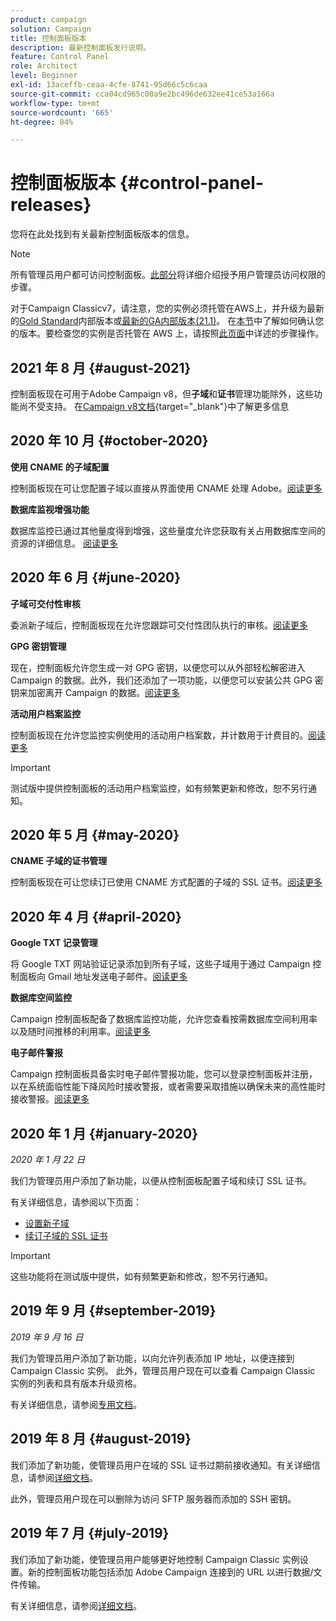 ```yaml
---
product: campaign
solution: Campaign
title: 控制面板版本
description: 最新控制面板发行说明。
feature: Control Panel
role: Architect
level: Beginner
exl-id: 13aceffb-ceaa-4cfe-8741-95d66c5c6caa
source-git-commit: cca04cd965c00a9e2bc496de632ee41ce53a166a
workflow-type: tm+mt
source-wordcount: '665'
ht-degree: 84%

---
```


# 控制面板版本 {#control-panel-releases}

您将在此处找到有关最新控制面板版本的信息。

>[!NOTE]
>
>所有管理员用户都可访问控制面板。[此部分](https://experienceleague.adobe.com/docs/control-panel/using/discover-control-panel/managing-permissions.html#discover-control-panel)将详细介绍授予用户管理员访问权限的步骤。
>
>对于Campaign Classicv7，请注意，您的实例必须托管在AWS上，并升级为最新的[Gold Standard](https://experienceleague.adobe.com/docs/campaign-classic/using/release-notes/gs-release/gs-overview.html?lang=zh-Hans)内部版本或[最新的GA内部版本(21.1)](https://experienceleague.adobe.com/docs/campaign-classic/using/release-notes/latest-release.html?lang=zh-Hans#release-notes)。 在[本节](https://experienceleague.adobe.com/docs/campaign-classic/using/getting-started/starting-with-adobe-campaign/launching-adobe-campaign.html?lang=zh-Hans#getting-your-campaign-version)中了解如何确认您的版本。要检查您的实例是否托管在 AWS 上，请按照[此页面](faq.md)中详述的步骤操作。

## 2021 年 8 月 {#august-2021}

控制面板现在可用于Adobe Campaign v8，但&#x200B;**子域**&#x200B;和&#x200B;**证书**&#x200B;管理功能除外，这些功能尚不受支持。 在[Campaign v8文档](https://experienceleague.adobe.com/docs/campaign/campaign-v8/deploy/self-service.html){target=&quot;_blank&quot;}中了解更多信息

## 2020 年 10 月 {#october-2020}

**使用 CNAME 的子域配置**

控制面板现在可让您配置子域以直接从界面使用 CNAME 处理 Adobe。[阅读更多](subdomains-certificates/using/setting-up-new-subdomain.md)

**数据库监视增强功能**

数据库监控已通过其他量度得到增强，这些量度允许您获取有关占用数据库空间的资源的详细信息。 [阅读更多](performance-monitoring/using/database-monitoring.md)

## 2020 年 6 月 {#june-2020}

**子域可交付性审核**

委派新子域后，控制面板现在允许您跟踪可交付性团队执行的审核。[阅读更多](subdomains-certificates/using/setting-up-new-subdomain.md)

**GPG 密钥管理**

现在，控制面板允许您生成一对 GPG 密钥，以便您可以从外部轻松解密进入 Campaign 的数据。此外，我们还添加了一项功能，以便您可以安装公共 GPG 密钥来加密离开 Campaign 的数据。[阅读更多](instances-settings/using/gpg-keys-management.md)

**活动用户档案监控**

控制面板现在允许您监控实例使用的活动用户档案数，并计数用于计费目的。[阅读更多](performance-monitoring/using/active-profiles-monitoring.md)

>[!IMPORTANT]
>
>测试版中提供控制面板的活动用户档案监控，如有频繁更新和修改，恕不另行通知。

## 2020 年 5 月 {#may-2020}

**CNAME 子域的证书管理**

控制面板现在可让您续订已使用 CNAME 方式配置的子域的 SSL 证书。[阅读更多](subdomains-certificates/using/renewing-subdomain-certificate.md)

## 2020 年 4 月 {#april-2020}

**Google TXT 记录管理**

将 Google TXT 网站验证记录添加到所有子域，这些子域用于通过 Campaign 控制面板向 Gmail 地址发送电子邮件。[阅读更多](subdomains-certificates/using/managing-txt-records.md)

**数据库空间监控**

Campaign 控制面板配备了数据库监控功能，允许您查看按需数据库空间利用率以及随时间推移的利用率。[阅读更多](performance-monitoring/using/database-monitoring.md)

**电子邮件警报**

Campaign 控制面板具备实时电子邮件警报功能，您可以登录控制面板并注册，以在系统面临性能下降风险时接收警报，或者需要采取措施以确保未来的高性能时接收警报。[阅读更多](performance-monitoring/using/email-alerting.md)

## 2020 年 1 月 {#january-2020}

*2020 年 1 月 22 日*

我们为管理员用户添加了新功能，以便从控制面板配置子域和续订 SSL 证书。

有关详细信息，请参阅以下页面：
* [设置新子域](subdomains-certificates/using/setting-up-new-subdomain.md)
* [续订子域的 SSL 证书](subdomains-certificates/using/renewing-subdomain-certificate.md)

>[!IMPORTANT]
>
>这些功能将在测试版中提供，如有频繁更新和修改，恕不另行通知。

## 2019 年 9 月 {#september-2019}

*2019 年 9 月 16 日*

我们为管理员用户添加了新功能，以向允许列表添加 IP 地址，以便连接到 Campaign Classic 实例。
此外，管理员用户现在可以查看 Campaign Classic 实例的列表和具有版本升级资格。

有关详细信息，请参阅[专用文档](instances-settings/using/ip-allow-listing-instance-access.md)。

## 2019 年 8 月 {#august-2019}

我们添加了新功能，使管理员用户在域的 SSL 证书过期前接收通知。有关详细信息，请参阅[详细文档](subdomains-certificates/using/monitoring-ssl-certificates.md)。

此外，管理员用户现在可以删除为访问 SFTP 服务器而添加的 SSH 密钥。

## 2019 年 7 月 {#july-2019}

我们添加了新功能，使管理员用户能够更好地控制 Campaign Classic 实例设置。新的控制面板功能包括添加 Adobe Campaign 连接到的 URL 以进行数据/文件传输。

有关详细信息，请参阅[详细文档](instances-settings/using/url-permissions.md)。
